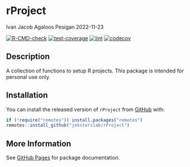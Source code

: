 rProject
================
Ivan Jacob Agaloos Pesigan
2022-11-23

<!-- README.md is generated from README.Rmd. Please edit that file -->
<!-- badges: start -->

[![R-CMD-check](https://github.com/jeksterslab/rProject/workflows/R-CMD-check/badge.svg)](https://github.com/jeksterslab/rProject/actions)
[![test-coverage](https://github.com/jeksterslab/rProject/actions/workflows/test-coverage.yaml/badge.svg)](https://github.com/jeksterslab/rProject/actions/workflows/test-coverage.yaml)
[![lint](https://github.com/jeksterslab/rProject/actions/workflows/lint.yaml/badge.svg)](https://github.com/jeksterslab/rProject/actions/workflows/lint.yaml)
[![codecov](https://codecov.io/gh/jeksterslab/rProject/branch/main/graph/badge.svg)](https://codecov.io/gh/jeksterslab/rProject)
<!-- badges: end -->

## Description

A collection of functions to setup R projects. This package is intended
for personal use only.

## Installation

You can install the released version of `rProject` from
[GitHub](https://github.com/jeksterslab/rProject) with:

``` r
if (!require("remotes")) install.packages("remotes")
remotes::install_github("jeksterslab/rProject")
```

## More Information

See [GitHub Pages](https://jeksterslab.github.io/rProject/index.html)
for package documentation.
